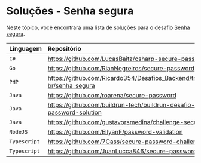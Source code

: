 # Soluções - Senha segura

Neste tópico, você encontrará uma lista de soluções para o desafio [Senha segura](PROBLEM.md).

| Linguagem | Repositório                                                                        |
|:----------|:-----------------------------------------------------------------------------------|
| `C#`      | https://github.com/LucasBaitz/csharp-secure-password                               |
| `Go`      | https://github.com/RianNegreiros/secure-password                                   |
| `PHP`     | https://github.com/Ricardo354/Desafios_Backend/tree/main/backend-br/senha_segura   |
| `Java`    | https://github.com/roarena/secure-password                                         |
| `Java`    | https://github.com/buildrun-tech/buildrun-desafio-backend-secure-password-solution |
| `Java`    | https://github.com/gustavorsmedina/challenge-secure-password                       |
| `NodeJS`  | https://github.com/EllyanF/password-validation                                     |
| `Typescript`  | https://github.com/7Cass/secure-password-challenge                                     |
| `Typescript`  | https://github.com/JuanLucca846/secure-password-api                                     |